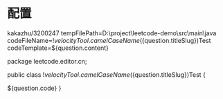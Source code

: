 # 配置
kakazhu/3200247
tempFilePath=D:\project\leetcode-demo\src\main\java
codeFileName=$!velocityTool.camelCaseName(${question.titleSlug})Test
codeTemplate=${question.content}

package leetcode.editor.cn;

public class $!velocityTool.camelCaseName(${question.titleSlug})Test {

${question.code}
}
